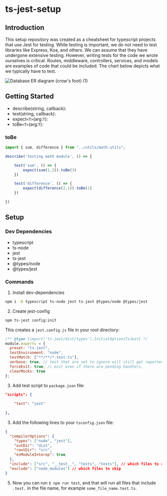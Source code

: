 # ts-jest-setup

## Introduction
This setup repository was created as a cheatsheet for typescript projects that use Jest for testing. While testing is important, we do not need to test libraries like Express, Koa, and others. We can assume that they have undergone extensive testing. However, writing tests for the code we wrote ourselves is critical. Routes, middleware, controllers, services, and models are examples of code that could be included. The chart below depicts what we typically have to test.

![Database ER diagram (crow's foot) (1)](https://user-images.githubusercontent.com/19669287/183560564-fa8753d4-4b2f-4ef4-9c1f-fc8bd26c17c3.svg)


## Getting Started
- describe(string, callback):
- test(string, callback): 
- expect<code>\<T></code>(arg:<code>T</code>):
- toBe<code>\<T></code>(arg:<code>T</code>):
### toBe
```js
import { sum, difference } from "../utils/math.utils";

describe('testing math module', () => {

    test('sum', () => {
        expect(sum(1,2)).toBe(3)
    })

    test('difference', () => {
        expect(difference(2,1)).toBe(1)
    })

})
```
## Setup
### Dev Dependencies
- typescript 
- ts-node
- jest
- ts-jest
- @types/node 
- @types/jest

### Commands
1. Install dev-dependencies
```bash
npm i -D typescript ts-node jest ts-jest @types/node @types/jest
```

2. Create jest-config
```bash
npm ts-jest config:init
```
This creates a <code>jest.config.js</code> file in your root directory:
```js
/** @type {import('ts-jest/dist/types').InitialOptionsTsJest} */
module.exports = {
  preset: "ts-jest",
  testEnvironment: "node",
  testMatch: ["**/**/*.test.ts"],
  verbose: true, // test that are set to ignore will still get reported during the test if set to true
  forceExit: true, // exit even if there are pending handlers,
  clearMocks: true
};
```
3. Add test script to <code>package.json</code> file:
```json
"scripts": {
    
    "test": "jest"
    
},
```

3. Add the following lines to your <code>tsconfig.json</code> file:
```json
{
  "compilerOptions": {
    "types": ["node", "jest"],
    "outDir": "dist",
    "rootDir": "src",
    "esModuleInterop": true
  },
  "include": ["src", "__test__", "tests", "tests"], // which files to compile
  "exclude": ["node_modules"] // which files to skip
}
```

5. Now you can run <code>$ npm run test</code>, and that will run all files that include <code>.test.</code> in the file name, for example <code>some_file_name.test.ts</code>.
